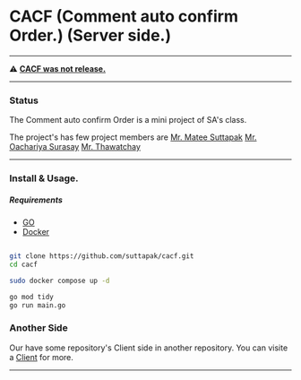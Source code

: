# CACF (Comment auto confirm Order.) (Server side.)

---

⚠️ **[CACF was not release.](https://github.com/suttapak/cacf)**

---

### Status

The Comment auto confirm Order is a mini project of SA's class.

The project's has few project members are [Mr. Matee Suttapak](https://github.com/suttapak)
[Mr. Oachariya Surasay](https://github.com/tensai2)
[Mr. Thawatchay](https://github.com/thawatchay40170)

---

### Install & Usage.

##### **Requirements**

- [GO](https://go.dev/)
- [Docker](https://www.docker.com/)

```bash

git clone https://github.com/suttapak/cacf.git
cd cacf

sudo docker compose up -d

go mod tidy
go run main.go

```

### Another Side

Our have some repository's Client side in another repository. You can visite a [Client](https://github.com/suttapak/cacf-client) for more.

---
